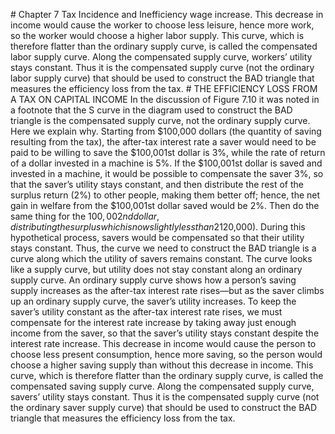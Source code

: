 \# Chapter 7 Tax Incidence and Inefficiency wage increase. This decrease in income would cause the worker to choose less leisure, hence more work, so the worker would choose a higher labor supply. This curve, which is therefore flatter than the ordinary supply curve, is called the compensated labor supply curve. Along the compensated supply curve, workers’ utility stays constant. Thus it is the compensated supply curve (not the ordinary labor supply curve) that should be used to construct the BAD triangle that measures the efficiency loss from the tax. # THE EFFICIENCY LOSS FROM A TAX ON CAPITAL INCOME In the discussion of Figure 7.10 it was noted in a footnote that the S curve in the diagram used to construct the BAD triangle is the compensated supply curve, not the ordinary supply curve. Here we explain why. Starting from $100,000 dollars (the quantity of saving resulting from the tax), the after-tax interest rate a saver would need to be paid to be willing to save the $100,001st dollar is 3%, while the rate of return of a dollar invested in a machine is 5%. If the $100,001st dollar is saved and invested in a machine, it would be possible to compensate the saver 3%, so that the saver’s utility stays constant, and then distribute the rest of the surplus return (2%) to other people, making them better off; hence, the net gain in welfare from the $100,001st dollar saved would be 2%. Then do the same thing for the $100,002nd dollar, distributing the surplus which is now slightly less than 2% to other people; and so on, stopping at intersection point D ($120,000). During this hypothetical process, savers would be compensated so that their utility stays constant. Thus, the curve we need to construct the BAD triangle is a curve along which the utility of savers remains constant. The curve looks like a supply curve, but utility does not stay constant along an ordinary supply curve. An ordinary supply curve shows how a person’s saving supply increases as the after-tax interest rate rises—but as the saver climbs up an ordinary supply curve, the saver’s utility increases. To keep the saver’s utility constant as the after-tax interest rate rises, we must compensate for the interest rate increase by taking away just enough income from the saver, so that the saver’s utility stays constant despite the interest rate increase. This decrease in income would cause the person to choose less present consumption, hence more saving, so the person would choose a higher saving supply than without this decrease in income. This curve, which is therefore flatter than the ordinary supply curve, is called the compensated saving supply curve. Along the compensated supply curve, savers’ utility stays constant. Thus it is the compensated supply curve (not the ordinary saver supply curve) that should be used to construct the BAD triangle that measures the efficiency loss from the tax.